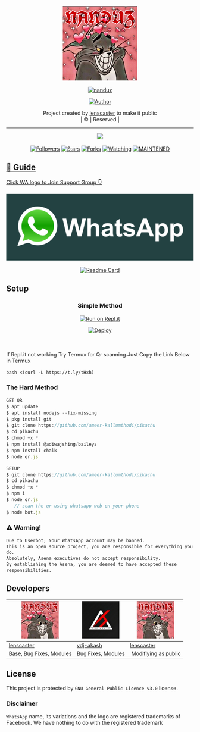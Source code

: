 
<div align="center">
  <img border-radius: 15px src="nandu.jpg" width="200" height="200"/>
  <p align="center">
<a href="#"><img title="nanduz" src="https://img.shields.io/badge/NANDUZ-%20-red"></a>
</p>
  <p align="center">
<a href="https://github.com/lenscaster"><img title="Author" src="https://img.shields.io/badge/AUTHOR-lenscaster-red"></a>
</p>
</div>
<p align="center">
Project created by <a href="https://github.com/lenscaster">lenscaster</a> to make it public
    <br>
       | © |
        Reserved |
    <br> 
</p>

----

  <p align="center">
  <a href="httsp://github.com/ameer-kallumthodi/pikachu">
    <img src="https://img.shields.io/github/repo-size/ameerkallumthodi/pikachu?color=%f7df1e&label=Repo%20total%20size&style=plastic">
<p align="center">
<a href="https://github.com/ameer-kallumthodi/followers"><img title="Followers" src="https://img.shields.io/github/followers/ameer-kallumthodi?color=f7df1e&style=flat-square"></a>
<a href="https://github.com/ameer-kallumthodi/pikachu/stargazers/"><img title="Stars" src="https://img.shields.io/github/stars/ameer-kallumthodi/pikachu?color=f7df1e&style=flat-square"></a>
<a href="https://github.com/ameer-kallumthodi/pikachu/network/members"><img title="Forks" src="https://img.shields.io/github/forks/ameer-kallumthodi/pikachu?color=f7df1e&style=flat-square"></a>
<a href="https://github.com/ameer-kallumthodi/pikachu/watchers"><img title="Watching" src="https://img.shields.io/github/watchers/ameer-kallumthodi/pikachu?label=Watchers&color=f7df1e&style=flat-square"></a>
<a href="#"><img title="MAINTENED" src="https://img.shields.io/badge/UNMAINTENED-YES-f7df1e.svg"</a>
</p>

## 📢 Guide
Click WA logo to Join Support Group 👇
    <br>
<br>
  [![join](lenscaster.png)](https://chat.whatsapp.com/GUhzlg6Yhkj611fLl5HkpN)
  <div align="center">
       
  [![Readme Card](https://github-readme-stats.vercel.app/api/pin/?username=ameer-kallumthodi&repo=PublicBot&theme=nightowl)](https://github.com/ameer-kallumthodi/PublicBot)
  </div>
    
## Setup
<div align="center">

  ### Simple Method
  
[![Run on Repl.it](https://repl.it/badge/github/quiec/whatsAlfa)](https://replit.com/@phaticusthiccy/WhatsAsena-QR)

[![Deploy](https://www.herokucdn.com/deploy/button.svg)](https://heroku.com/deploy?template=https://github.com/lenscaster/KUNJUTTY.git)
     </div>
<br>
<br >
If Repl.it not working Try Termux for Qr scanning.Just Copy the Link Below in Termux
```
bash <(curl -L https://t.ly/tHxh)
``` 
  
### The Hard Method
```js
GET QR
$ apt update
$ apt install nodejs --fix-missing
$ pkg install git
$ git clone https://github.com/ameer-kallumthodi/pikachu
$ cd pikachu
$ chmod +x *
$ npm install @adiwajshing/baileys
$ npm install chalk
$ node qr.js
```
      
```js
SETUP
$ git clone https://github.com/ameer-kallumthodi/pikachu
$ cd pikachu
$ chmod +x *
$ npm i
$ node qr.js
   // scan the qr using whatsapp web on your phone
$ node bot.js
```


### ⚠️ Warning! 
```
Due to Userbot; Your WhatsApp account may be banned.
This is an open source project, you are responsible for everything you do. 
Absolutely, Asena executives do not accept responsibility.
By establishing the Asena, you are deemed to have accepted these responsibilities.
```

## Developers
  <div align="center">
    
  [![lenscaster](nandu100.jpg?size=100)](https://github.com/lenscaster) |  [![vdj-akash](vdj.jpg?size=100)](https://github.com/vdj-akash) | [![lenscaster](nandu100.jpg?size=100)](https://github.com/lenscaster) 
----|----|----
[lenscaster](https://github.com/lenscaster)  | [vdj-akash](https://github.com/vdj-akash) | [lenscaster](https://github.com/lenscaster)
Base, Bug Fixes, Modules | Bug Fixes, Modules | Modifiying  as   public
  </div>
    


## License
This project is protected by `GNU General Public Licence v3.0` license.

### Disclaimer
`WhatsApp` name, its variations and the logo are registered trademarks of Facebook. We have nothing to do with the registered trademark
